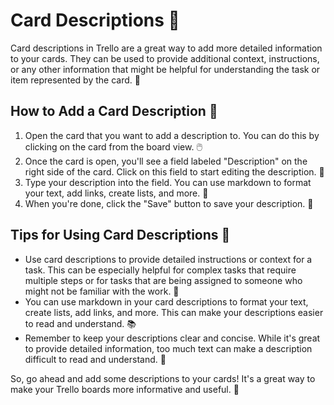 # Card Descriptions 📝

Card descriptions in Trello are a great way to add more detailed information to your cards. They can be used to provide additional context, instructions, or any other information that might be helpful for understanding the task or item represented by the card. 🧐

## How to Add a Card Description 🤔

1. Open the card that you want to add a description to. You can do this by clicking on the card from the board view. 🖱️
2. Once the card is open, you'll see a field labeled "Description" on the right side of the card. Click on this field to start editing the description. 📝
3. Type your description into the field. You can use markdown to format your text, add links, create lists, and more. 🎨
4. When you're done, click the "Save" button to save your description. 💾

## Tips for Using Card Descriptions 🎩

- Use card descriptions to provide detailed instructions or context for a task. This can be especially helpful for complex tasks that require multiple steps or for tasks that are being assigned to someone who might not be familiar with the work. 🧩
- You can use markdown in your card descriptions to format your text, create lists, add links, and more. This can make your descriptions easier to read and understand. 📚
- Remember to keep your descriptions clear and concise. While it's great to provide detailed information, too much text can make a description difficult to read and understand. 📏

So, go ahead and add some descriptions to your cards! It's a great way to make your Trello boards more informative and useful. 🚀